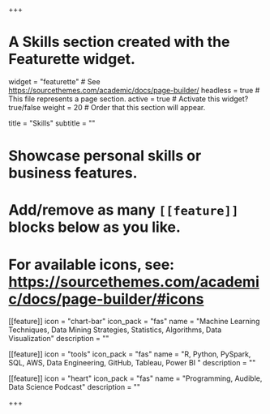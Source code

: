 +++
# A Skills section created with the Featurette widget.
widget = "featurette"  # See https://sourcethemes.com/academic/docs/page-builder/
headless = true  # This file represents a page section.
active = true  # Activate this widget? true/false
weight = 20  # Order that this section will appear.

title = "Skills"
subtitle = ""

# Showcase personal skills or business features.
# 
# Add/remove as many `[[feature]]` blocks below as you like.
# 
# For available icons, see: https://sourcethemes.com/academic/docs/page-builder/#icons

[[feature]]
  icon = "chart-bar"
  icon_pack = "fas"
  name = "Machine Learning Techniques, Data Mining Strategies, Statistics, Algorithms, Data Visualization"
  description = ""
  
[[feature]]
  icon = "tools"
  icon_pack = "fas"
  name = "R, Python, PySpark, SQL, AWS, Data Engineering, GitHub, Tableau, Power BI "
  description = ""  
  
[[feature]]
  icon = "heart"
  icon_pack = "fas"
  name = "Programming, Audible, Data Science Podcast"
  description = ""

+++
